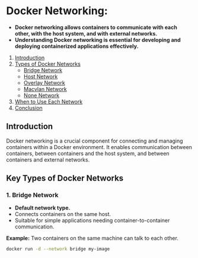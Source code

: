 # Docker Networking: 

- **Docker networking allows containers to communicate with each other, with the host system, and with external networks.**
- **Understanding Docker networking is essential for developing and deploying containerized applications effectively.**


1. [Introduction](#introduction)
2. [Types of Docker Networks](#key-types-of-docker-networks)
    - [Bridge Network](#1-bridge-network)
    - [Host Network](#2-host-network)
    - [Overlay Network](#3-overlay-network)
    - [Macvlan Network](#4-macvlan-network)
    - [None Network](#5-none-network)
3. [When to Use Each Network](#when-to-use-each-network)
4. [Conclusion](#conclusion)

## Introduction

Docker networking is a crucial component for connecting and managing containers within a Docker environment. It enables communication between containers, between containers and the host system, and between containers and external networks.

## Key Types of Docker Networks

### 1. Bridge Network

- **Default network type.**
- Connects containers on the same host.
- Suitable for simple applications needing container-to-container communication.

**Example:** Two containers on the same machine can talk to each other.
```sh
docker run -d --network bridge my-image
